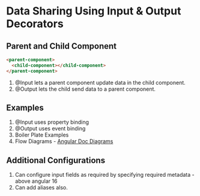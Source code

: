 # Data Sharing Using Input & Output Decorators

## Parent and Child Component

```html
<parent-component>
  <child-component></child-component>
</parent-component>
```

1. @Input lets a parent component update data in the child component.
2. @Output lets the child send data to a parent component.


## Examples 
1. @Input uses property binding
2. @Output uses event binding
3. Boiler Plate Examples
2. Flow Diagrams - [Angular Doc Diagrams](https://angular.io/guide/inputs-outputs)

## Additional Configurations
1. Can configure input fields as required by specifying required metadata - above angular 16
2. Can add aliases also.
